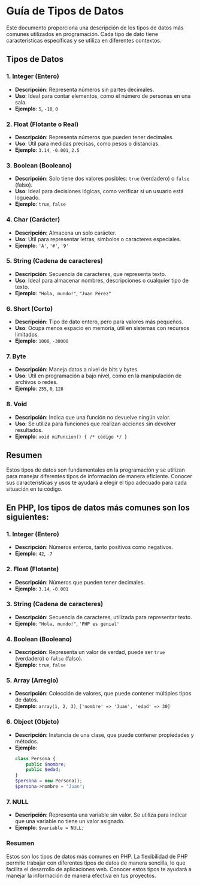 # Guía de Tipos de Datos

Este documento proporciona una descripción de los tipos de datos más comunes utilizados en programación. Cada tipo de dato tiene características específicas y se utiliza en diferentes contextos.

## Tipos de Datos

### 1. Integer (Entero)
- **Descripción**: Representa números sin partes decimales.
- **Uso**: Ideal para contar elementos, como el número de personas en una sala.
- **Ejemplo**: `5`, `-10`, `0`

### 2. Float (Flotante o Real)
- **Descripción**: Representa números que pueden tener decimales.
- **Uso**: Útil para medidas precisas, como pesos o distancias.
- **Ejemplo**: `3.14`, `-0.001`, `2.5`

### 3. Boolean (Booleano)
- **Descripción**: Solo tiene dos valores posibles: `true` (verdadero) o `false` (falso).
- **Uso**: Ideal para decisiones lógicas, como verificar si un usuario está logueado.
- **Ejemplo**: `true`, `false`

### 4. Char (Carácter)
- **Descripción**: Almacena un solo carácter.
- **Uso**: Útil para representar letras, símbolos o caracteres especiales.
- **Ejemplo**: `'A'`, `'#'`, `'9'`

### 5. String (Cadena de caracteres)
- **Descripción**: Secuencia de caracteres, que representa texto.
- **Uso**: Ideal para almacenar nombres, descripciones o cualquier tipo de texto.
- **Ejemplo**: `"Hola, mundo!"`, `"Juan Pérez"`

### 6. Short (Corto)
- **Descripción**: Tipo de dato entero, pero para valores más pequeños.
- **Uso**: Ocupa menos espacio en memoria, útil en sistemas con recursos limitados.
- **Ejemplo**: `1000`, `-30000`

### 7. Byte
- **Descripción**: Maneja datos a nivel de bits y bytes.
- **Uso**: Útil en programación a bajo nivel, como en la manipulación de archivos o redes.
- **Ejemplo**: `255`, `0`, `128`

### 8. Void
- **Descripción**: Indica que una función no devuelve ningún valor.
- **Uso**: Se utiliza para funciones que realizan acciones sin devolver resultados.
- **Ejemplo**: `void miFuncion() { /* código */ }`

## Resumen
Estos tipos de datos son fundamentales en la programación y se utilizan para manejar diferentes tipos de información de manera eficiente. Conocer sus características y usos te ayudará a elegir el tipo adecuado para cada situación en tu código.



## En PHP, los tipos de datos más comunes son los siguientes:

### 1. **Integer (Entero)**
   - **Descripción**: Números enteros, tanto positivos como negativos.
   - **Ejemplo**: `42`, `-7`

### 2. **Float (Flotante)**
   - **Descripción**: Números que pueden tener decimales.
   - **Ejemplo**: `3.14`, `-0.001`

### 3. **String (Cadena de caracteres)**
   - **Descripción**: Secuencia de caracteres, utilizada para representar texto.
   - **Ejemplo**: `"Hola, mundo!"`, `'PHP es genial'`

### 4. **Boolean (Booleano)**
   - **Descripción**: Representa un valor de verdad, puede ser `true` (verdadero) o `false` (falso).
   - **Ejemplo**: `true`, `false`

### 5. **Array (Arreglo)**
   - **Descripción**: Colección de valores, que puede contener múltiples tipos de datos.
   - **Ejemplo**: `array(1, 2, 3)`, `['nombre' => 'Juan', 'edad' => 30]`

### 6. **Object (Objeto)**
   - **Descripción**: Instancia de una clase, que puede contener propiedades y métodos.
   - **Ejemplo**: 
     ```php
     class Persona {
         public $nombre;
         public $edad;
     }
     $persona = new Persona();
     $persona->nombre = "Juan";
     ```

### 7. **NULL**
   - **Descripción**: Representa una variable sin valor. Se utiliza para indicar que una variable no tiene un valor asignado.
   - **Ejemplo**: `$variable = NULL;`

### Resumen
Estos son los tipos de datos más comunes en PHP. La flexibilidad de PHP permite trabajar con diferentes tipos de datos de manera sencilla, lo que facilita el desarrollo de aplicaciones web. Conocer estos tipos te ayudará a manejar la información de manera efectiva en tus proyectos.
